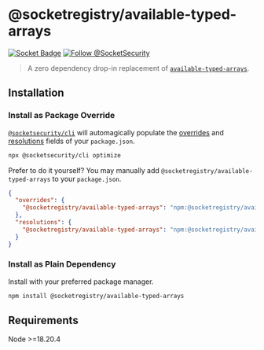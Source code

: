 # @socketregistry/available-typed-arrays

[![Socket Badge](https://socket.dev/api/badge/npm/package/@socketregistry/available-typed-arrays)](https://socket.dev/npm/package/@socketregistry/available-typed-arrays)
[![Follow @SocketSecurity](https://img.shields.io/twitter/follow/SocketSecurity?style=social)](https://twitter.com/SocketSecurity)

> A zero dependency drop-in replacement of
> [`available-typed-arrays`](https://www.npmjs.com/package/available-typed-arrays).

## Installation

### Install as Package Override

[`@socketsecurity/cli`](https://www.npmjs.com/package/@socketsecurity/cli) will
automagically populate the
[overrides](https://docs.npmjs.com/cli/v9/configuring-npm/package-json#overrides)
and [resolutions](https://yarnpkg.com/configuration/manifest#resolutions) fields
of your `package.json`.

```sh
npx @socketsecurity/cli optimize
```

Prefer to do it yourself? You may manually add
`@socketregistry/available-typed-arrays` to your `package.json`.

```json
{
  "overrides": {
    "@socketregistry/available-typed-arrays": "npm:@socketregistry/available-typed-arrays@^1"
  },
  "resolutions": {
    "@socketregistry/available-typed-arrays": "npm:@socketregistry/available-typed-arrays@^1"
  }
}
```

### Install as Plain Dependency

Install with your preferred package manager.

```sh
npm install @socketregistry/available-typed-arrays
```

## Requirements

Node &gt;=18.20.4
